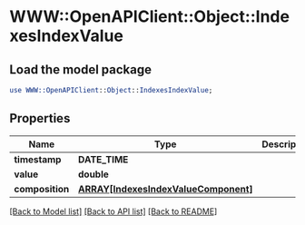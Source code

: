 # WWW::OpenAPIClient::Object::IndexesIndexValue

## Load the model package
```perl
use WWW::OpenAPIClient::Object::IndexesIndexValue;
```

## Properties
Name | Type | Description | Notes
------------ | ------------- | ------------- | -------------
**timestamp** | **DATE_TIME** |  | [optional] 
**value** | **double** |  | [optional] 
**composition** | [**ARRAY[IndexesIndexValueComponent]**](IndexesIndexValueComponent.md) |  | [optional] 

[[Back to Model list]](../README.md#documentation-for-models) [[Back to API list]](../README.md#documentation-for-api-endpoints) [[Back to README]](../README.md)


